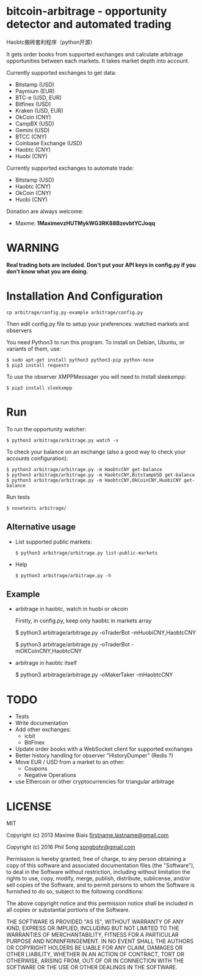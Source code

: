 # bitcoin-arbitrage - opportunity detector and automated trading

Haobtc搬砖套利程序（python开源）

It gets order books from supported exchanges and calculate arbitrage
opportunities between each markets. It takes market depth into account.

Currently supported exchanges to get data:
 - Bitstamp (USD)
 - Paymium (EUR)
 - BTC-e (USD, EUR)
 - Bitfinex (USD)
 - Kraken (USD, EUR)
 - OkCoin (CNY)
 - CampBX (USD)
 - Gemini (USD)
 - BTCC (CNY)
 - Coinbase Exchange (USD)
 - Haobtc (CNY)
 - Huobi (CNY)

Currently supported exchanges to automate trade:
 - Bitstamp (USD)
 - Haobtc (CNY)
 - OkCoin (CNY)
 - Huobi (CNY)

Donation are always welcome: 
 - Maxme: **1MaximevzHUTMykWG3RK88BzevbtYCJoqq** 


# WARNING

**Real trading bots are included. Don't put your API keys in config.py
  if you don't know what you are doing.**

# Installation And Configuration

    cp arbitrage/config.py-example arbitrage/config.py

Then edit config.py file to setup your preferences: watched markets
and observers

You need Python3 to run this program. To install on Debian, Ubuntu, or
variants of them, use:

    $ sudo apt-get install python3 python3-pip python-nose
    $ pip3 install requests

To use the observer XMPPMessager you will need to install sleekxmpp:

    $ pip3 install sleekxmpp

# Run

To run the opportunity watcher:

    $ python3 arbitrage/arbitrage.py watch -v

To check your balance on an exchange (also a good way to check your accounts configuration):

    $ python3 arbitrage/arbitrage.py -m HaobtcCNY get-balance
    $ python3 arbitrage/arbitrage.py -m HaobtcCNY,BitstampUSD get-balance
    $ python3 arbitrage/arbitrage.py -m HaobtcCNY,OkCoinCNY,HuobiCNY get-balance

Run tests

    $ nosetests arbitrage/

## Alternative usage

* List supported public markets:

      $ python3 arbitrage/arbitrage.py list-public-markets
* Help

      $ python3 arbitrage/arbitrage.py -h

## Example

* arbitrage in haobtc, watch in huobi or okcoin

  Firstly, in config.py, keep only haobtc in markets array 

    $ python3 arbitrage/arbitrage.py -oTraderBot -mHuobiCNY,HaobtcCNY

    $ python3 arbitrage/arbitrage.py -oTraderBot -mOKCoinCNY,HaobtcCNY

* arbitrage in haobtc itself

    $ python3 arbitrage/arbitrage.py -oMakerTaker -mHaobtcCNY

# TODO

 * Tests
 * Write documentation
 * Add other exchanges:
   * icbit
   * BitFinex
 * Update order books with a WebSocket client for supported exchanges
 * Better history handling for observer "HistoryDumper" (Redis ?)
 * Move EUR / USD from a market to an other:
   * Coupons
   * Negative Operations
 * use Ethercoin or other cryptocurrencies for triangular arbitrage

# LICENSE


MIT

Copyright (c) 2013 Maxime Biais <firstname.lastname@gmail.com>

Copyright (c) 2016 Phil Song <songbohr@gmail.com>


Permission is hereby granted, free of charge, to any person obtaining a copy of this software and associated documentation files (the "Software"), to deal in the Software without restriction, including without limitation the rights to use, copy, modify, merge, publish, distribute, sublicense, and/or sell copies of the Software, and to permit persons to whom the Software is furnished to do so, subject to the following conditions:

The above copyright notice and this permission notice shall be included in all copies or substantial portions of the Software.

THE SOFTWARE IS PROVIDED "AS IS", WITHOUT WARRANTY OF ANY KIND, EXPRESS OR IMPLIED, INCLUDING BUT NOT LIMITED TO THE WARRANTIES OF MERCHANTABILITY, FITNESS FOR A PARTICULAR PURPOSE AND NONINFRINGEMENT. IN NO EVENT SHALL THE AUTHORS OR COPYRIGHT HOLDERS BE LIABLE FOR ANY CLAIM, DAMAGES OR OTHER LIABILITY, WHETHER IN AN ACTION OF CONTRACT, TORT OR OTHERWISE, ARISING FROM, OUT OF OR IN CONNECTION WITH THE SOFTWARE OR THE USE OR OTHER DEALINGS IN THE SOFTWARE.
